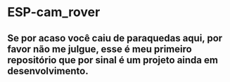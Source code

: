 # ESP-cam_rover
## Se por acaso você caiu de paraquedas aqui, por favor não me julgue, esse é meu primeiro repositório que por sinal é um projeto ainda em desenvolvimento.
